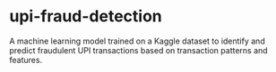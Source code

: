 # upi-fraud-detection
A machine learning model trained on a Kaggle dataset to identify and predict fraudulent UPI transactions based on transaction patterns and features.
